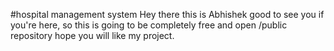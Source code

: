 #hospital management system
Hey there this is Abhishek good to see you if you're here, so this is going to be completely free and open /public repository hope you will like my project.

